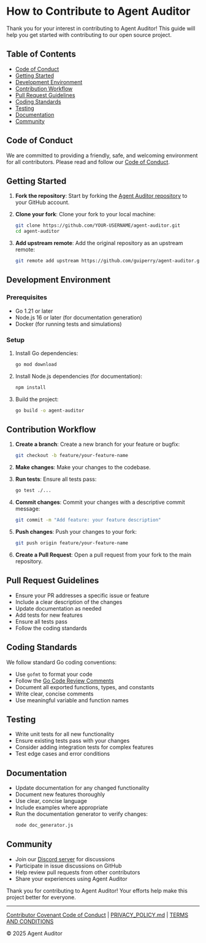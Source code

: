 # How to Contribute to Agent Auditor

Thank you for your interest in contributing to Agent Auditor! This guide will help you get started with contributing to our open source project.

## Table of Contents
- [Code of Conduct](#code-of-conduct)
- [Getting Started](#getting-started)
- [Development Environment](#development-environment)
- [Contribution Workflow](#contribution-workflow)
- [Pull Request Guidelines](#pull-request-guidelines)
- [Coding Standards](#coding-standards)
- [Testing](#testing)
- [Documentation](#documentation)
- [Community](#community)

## Code of Conduct

We are committed to providing a friendly, safe, and welcoming environment for all contributors. Please read and follow our [Code of Conduct](https://github.com/guiperry/agent-auditor/blob/main/CODE_OF_CONDUCT.md).

## Getting Started

1. **Fork the repository**: Start by forking the [Agent Auditor repository](https://github.com/guiperry/agent-auditor) to your GitHub account.

2. **Clone your fork**: Clone your fork to your local machine:
   ```bash
   git clone https://github.com/YOUR-USERNAME/agent-auditor.git
   cd agent-auditor
   ```

3. **Add upstream remote**: Add the original repository as an upstream remote:
   ```bash
   git remote add upstream https://github.com/guiperry/agent-auditor.git
   ```

## Development Environment

### Prerequisites
- Go 1.21 or later
- Node.js 16 or later (for documentation generation)
- Docker (for running tests and simulations)

### Setup
1. Install Go dependencies:
   ```bash
   go mod download
   ```

2. Install Node.js dependencies (for documentation):
   ```bash
   npm install
   ```

3. Build the project:
   ```bash
   go build -o agent-auditor
   ```

## Contribution Workflow

1. **Create a branch**: Create a new branch for your feature or bugfix:
   ```bash
   git checkout -b feature/your-feature-name
   ```

2. **Make changes**: Make your changes to the codebase.

3. **Run tests**: Ensure all tests pass:
   ```bash
   go test ./...
   ```

4. **Commit changes**: Commit your changes with a descriptive commit message:
   ```bash
   git commit -m "Add feature: your feature description"
   ```

5. **Push changes**: Push your changes to your fork:
   ```bash
   git push origin feature/your-feature-name
   ```

6. **Create a Pull Request**: Open a pull request from your fork to the main repository.

## Pull Request Guidelines

- Ensure your PR addresses a specific issue or feature
- Include a clear description of the changes
- Update documentation as needed
- Add tests for new features
- Ensure all tests pass
- Follow the coding standards

## Coding Standards

We follow standard Go coding conventions:

- Use `gofmt` to format your code
- Follow the [Go Code Review Comments](https://github.com/golang/go/wiki/CodeReviewComments)
- Document all exported functions, types, and constants
- Write clear, concise comments
- Use meaningful variable and function names

## Testing

- Write unit tests for all new functionality
- Ensure existing tests pass with your changes
- Consider adding integration tests for complex features
- Test edge cases and error conditions

## Documentation

- Update documentation for any changed functionality
- Document new features thoroughly
- Use clear, concise language
- Include examples where appropriate
- Run the documentation generator to verify changes:
  ```bash
  node doc_generator.js
  ```

## Community

- Join our [Discord server](https://discord.gg/agent-auditor) for discussions
- Participate in issue discussions on GitHub
- Help review pull requests from other contributors
- Share your experiences using Agent Auditor

Thank you for contributing to Agent Auditor! Your efforts help make this project better for everyone.

---

<div class="footer-links">
<a href="#/legal/CODE_OF_CONDUCT.md" class="footer-link">Contributor Covenant Code of Conduct</a> | <a href="#/legal/PRIVACY_POLICY.md" class="footer-link">PRIVACY_POLICY.md</a> | <a href="#/legal/TERMS_AND_CONDITIONS.md" class="footer-link">TERMS AND CONDITIONS</a>

© 2025 Agent Auditor
</div>
